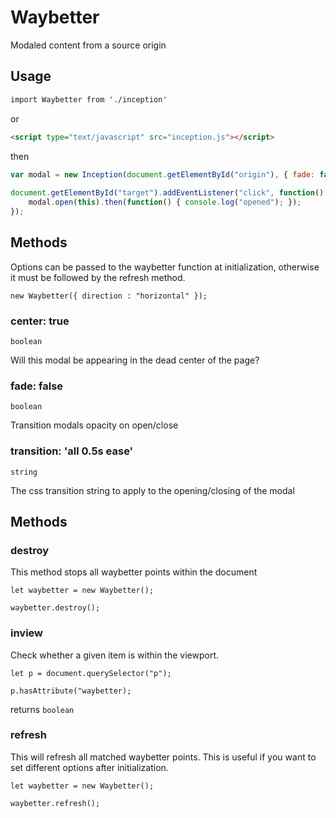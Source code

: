 Waybetter
=========

Modaled content from a source origin

Usage
------

```html
import Waybetter from './inception'
```

or

```html
<script type="text/javascript" src="inception.js"></script>
```

then

```js
var modal = new Inception(document.getElementById("origin"), { fade: false});
	
document.getElementById("target").addEventListener("click", function() {	
	modal.open(this).then(function() { console.log("opened"); });
});

```


Methods
-------

Options can be passed to the waybetter function at initialization, otherwise it must be followed by the refresh method.

```
new Waybetter({ direction : "horizontal" });
```



### center: true

`boolean`

Will this modal be appearing in the dead center of the page?


### fade: false

`boolean`

Transition modals opacity on open/close



### transition: 'all 0.5s ease'

`string`

The css transition string to apply to the opening/closing of the modal



Methods
-------

### destroy

This method stops all waybetter points within the document

```
let waybetter = new Waybetter();

waybetter.destroy();
```

### inview

Check whether a given item is within the viewport.  

```
let p = document.querySelector("p");

p.hasAttribute("waybetter);
```

returns `boolean`


### refresh

This will refresh all matched waybetter points. This is useful if you want to set different options after initialization.  

```
let waybetter = new Waybetter();

waybetter.refresh();
```

